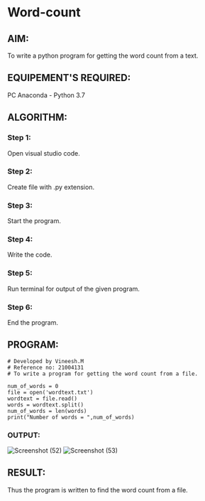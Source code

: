 # Word-count
## AIM:
To write a python program for getting the word count from a text.
## EQUIPEMENT'S REQUIRED: 
PC
Anaconda - Python 3.7
## ALGORITHM: 
### Step 1:
Open visual studio code.

### Step 2:
Create file with .py extension.
 
### Step 3: 
Start the program. 

### Step 4:
Write the code.

### Step 5: 
Run terminal for output of the given program.

### Step 6: 
End the program.

## PROGRAM:
~~~
# Developed by Vineesh.M
# Reference no: 21004131
# To write a program for getting the word count from a file.

num_of_words = 0
file = open('wordtext.txt')
wordtext = file.read()
words = wordtext.split()
num_of_words = len(words)
print("Number of words = ",num_of_words)
~~~

### OUTPUT:
![Screenshot (52)](https://user-images.githubusercontent.com/93427254/151340357-4bc012e8-8508-41d1-a1a6-2bd4d99961ce.png)
![Screenshot (53)](https://user-images.githubusercontent.com/93427254/151340378-5e4eff15-f7dd-4ac5-93b6-05b90fed1a45.png)


## RESULT:
Thus the program is written to find the word count from a file.
